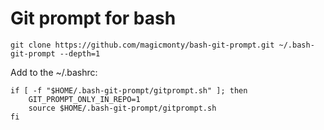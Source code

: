 # Git prompt for bash
```
git clone https://github.com/magicmonty/bash-git-prompt.git ~/.bash-git-prompt --depth=1
```

Add to the ~/.bashrc:

```
if [ -f "$HOME/.bash-git-prompt/gitprompt.sh" ]; then
    GIT_PROMPT_ONLY_IN_REPO=1
    source $HOME/.bash-git-prompt/gitprompt.sh
fi
```